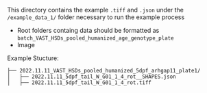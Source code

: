 This directory contains the example `.tiff` and `.json` under the `/example_data_1/` folder necessary to run the example process
- Root folders containg data should be formatted as `batch_VAST_HSDs_pooled_humanized_age_genotype_plate`
- Image
  
Example Stucture:
```
├── 2022.11.11_VAST_HSDs_pooled_humanized_5dpf_arhgap11_plate1/
│   ├── 2022.11.11_5dpf_tail_W_G01_1_4_rot__SHAPES.json
│   ├── 2022.11.11_5dpf_tail_W_G01_1_4_rot.tiff
```
